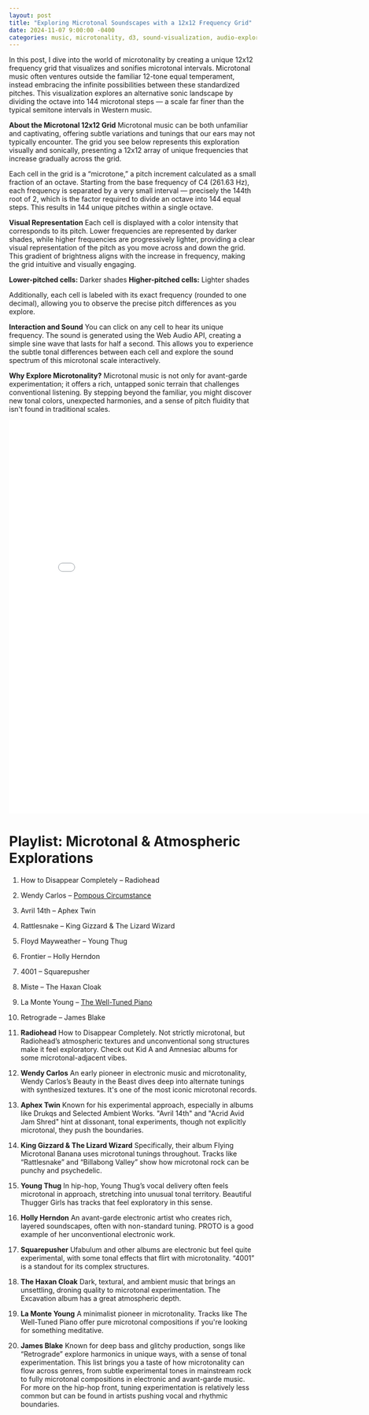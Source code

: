 ```yaml
---
layout: post
title: "Exploring Microtonal Soundscapes with a 12x12 Frequency Grid"
date: 2024-11-07 9:00:00 -0400
categories: music, microtonality, d3, sound-visualization, audio-exploration
---
```


In this post, I dive into the world of microtonality by creating a unique 12x12 frequency grid that visualizes and sonifies microtonal intervals. Microtonal music often ventures outside the familiar 12-tone equal temperament, instead embracing the infinite possibilities between these standardized pitches. This visualization explores an alternative sonic landscape by dividing the octave into 144 microtonal steps — a scale far finer than the typical semitone intervals in Western music.

**About the Microtonal 12x12 Grid**
Microtonal music can be both unfamiliar and captivating, offering subtle variations and tunings that our ears may not typically encounter. The grid you see below represents this exploration visually and sonically, presenting a 12x12 array of unique frequencies that increase gradually across the grid.

Each cell in the grid is a “microtone,” a pitch increment calculated as a small fraction of an octave. Starting from the base frequency of C4 (261.63 Hz), each frequency is separated by a very small interval — precisely the 144th root of 2, which is the factor required to divide an octave into 144 equal steps. This results in 144 unique pitches within a single octave.

**Visual Representation**
Each cell is displayed with a color intensity that corresponds to its pitch. Lower frequencies are represented by darker shades, while higher frequencies are progressively lighter, providing a clear visual representation of the pitch as you move across and down the grid. This gradient of brightness aligns with the increase in frequency, making the grid intuitive and visually engaging.

**Lower-pitched cells:** Darker shades
**Higher-pitched cells:** Lighter shades

Additionally, each cell is labeled with its exact frequency (rounded to one decimal), allowing you to observe the precise pitch differences as you explore.

**Interaction and Sound**
You can click on any cell to hear its unique frequency. The sound is generated using the Web Audio API, creating a simple sine wave that lasts for half a second. This allows you to experience the subtle tonal differences between each cell and explore the sound spectrum of this microtonal scale interactively.

**Why Explore Microtonality?**
Microtonal music is not only for avant-garde experimentation; it offers a rich, untapped sonic terrain that challenges conventional listening. By stepping beyond the familiar, you might discover new tonal colors, unexpected harmonies, and a sense of pitch fluidity that isn't found in traditional scales.


<div style="text-align: center;">
    <iframe src="/assets/sound-to-color-microtone" width="800" height="800" frameborder="0"></iframe>
</div>

# Playlist: Microtonal & Atmospheric Explorations

1. How to Disappear Completely – Radiohead
2. Wendy Carlos – [Pompous Circumstance](https://www.youtube.com/watch?v=3nNgDh5PS8w&list=RD3nNgDh5PS8w&index=1)
3. Avril 14th – Aphex Twin
4. Rattlesnake – King Gizzard & The Lizard Wizard
5. Floyd Mayweather – Young Thug
6. Frontier – Holly Herndon
7. 4001 – Squarepusher
8. Miste – The Haxan Cloak
9. La Monte Young – [The Well-Tuned Piano](https://www.youtube.com/watch?v=cKkQp-iR_40) 
10. Retrograde – James Blake



1. **Radiohead**
How to Disappear Completely. Not strictly microtonal, but Radiohead’s atmospheric textures and unconventional song structures make it feel exploratory. Check out Kid A and Amnesiac albums for some microtonal-adjacent vibes.

2. **Wendy Carlos**
An early pioneer in electronic music and microtonality, Wendy Carlos’s Beauty in the Beast dives deep into alternate tunings with synthesized textures. It's one of the most iconic microtonal records.

3. **Aphex Twin**
Known for his experimental approach, especially in albums like Drukqs and Selected Ambient Works. "Avril 14th" and "Acrid Avid Jam Shred" hint at dissonant, tonal experiments, though not explicitly microtonal, they push the boundaries.

4. **King Gizzard & The Lizard Wizard**
Specifically, their album Flying Microtonal Banana uses microtonal tunings throughout. Tracks like “Rattlesnake” and “Billabong Valley” show how microtonal rock can be punchy and psychedelic.

5. **Young Thug**
In hip-hop, Young Thug’s vocal delivery often feels microtonal in approach, stretching into unusual tonal territory. Beautiful Thugger Girls has tracks that feel exploratory in this sense.

6. **Holly Herndon**
An avant-garde electronic artist who creates rich, layered soundscapes, often with non-standard tuning. PROTO is a good example of her unconventional electronic work.

7. **Squarepusher**
Ufabulum and other albums are electronic but feel quite experimental, with some tonal effects that flirt with microtonality. “4001” is a standout for its complex structures.

8. **The Haxan Cloak**
Dark, textural, and ambient music that brings an unsettling, droning quality to microtonal experimentation. The Excavation album has a great atmospheric depth.

9. **La Monte Young**
A minimalist pioneer in microtonality. Tracks like The Well-Tuned Piano offer pure microtonal compositions if you're looking for something meditative.

10. **James Blake**
Known for deep bass and glitchy production, songs like “Retrograde” explore harmonics in unique ways, with a sense of tonal experimentation.
This list brings you a taste of how microtonality can flow across genres, from subtle experimental tones in mainstream rock to fully microtonal compositions in electronic and avant-garde music. For more on the hip-hop front, tuning experimentation is relatively less common but can be found in artists pushing vocal and rhythmic boundaries.